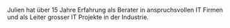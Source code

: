 Julien hat über 15 Jahre Erfahrung als Berater in anspruchsvollen IT Firmen und als Leiter grosser IT Projekte in der Industrie.